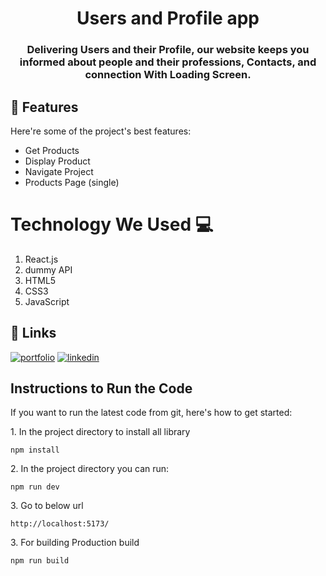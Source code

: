 
<h1 align="center" style="border-bottom: none;">Users and Profile app</h1>
<h3 align="center">Delivering Users and their Profile, our website keeps you informed about people and their professions, Contacts, and connection With Loading Screen.</h3>

<h2>🧐 Features</h2>

Here're some of the project's best features:

*   Get Products
*   Display Product
*   Navigate Project
*   Products Page (single)

# Technology We Used :computer: 

1. React.js
2. dummy API
3. HTML5
4. CSS3
5. JavaScript

## 🔗 Links
[![portfolio](https://img.shields.io/badge/my_portfolio-000?style=for-the-badge&logo=ko-fi&logoColor=white)](https://akashpawar43.netlify.app/)
[![linkedin](https://img.shields.io/badge/linkedin-0A66C2?style=for-the-badge&logo=linkedin&logoColor=white)](https://www.linkedin.com/in/akashpawar23/)


## Instructions to Run the Code 

If you want to run the latest code from git, here's how to get started:

<p>1. In the project directory to install all library</p>

```
npm install
```

<p>2. In the project directory you can run:</p>

```
npm run dev
```

<p>3. Go to below url</p>

```
http://localhost:5173/
```

<p>3. For building Production build</p>

```
npm run build
```

